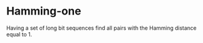# Hamming-one
Having a set of long bit sequences find all pairs with the Hamming distance equal to 1.
